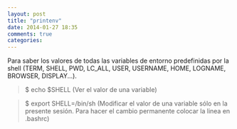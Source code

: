 ```yaml
---
layout: post
title: "printenv"
date: 2014-01-27 18:35
comments: true
categories: 
---
```

Para saber los valores de todas las variables de entorno predefinidas por  la shell (TERM, SHELL, PWD, LC_ALL, USER, USERNAME, HOME, LOGNAME, BROWSER, DISPLAY...).

>$ echo $SHELL (Ver el valor de una variable)

>$ export SHELL=/bin/sh (Modificar el valor de una variable sólo en la presente sesión. Para hacer el cambio permanente colocar la linea en .bashrc)


